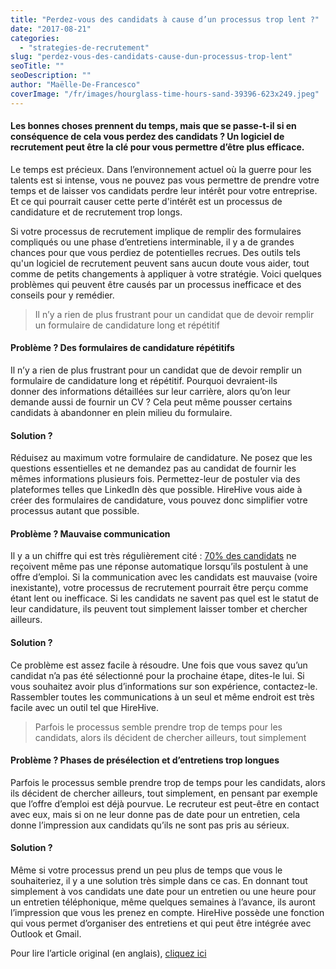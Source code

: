 ```yaml
---
title: "Perdez-vous des candidats à cause d’un processus trop lent ?"
date: "2017-08-21"
categories:
  - "strategies-de-recrutement"
slug: "perdez-vous-des-candidats-cause-dun-processus-trop-lent"
seoTitle: ""
seoDescription: ""
author: "Maëlle-De-Francesco"
coverImage: "/fr/images/hourglass-time-hours-sand-39396-623x249.jpeg"
---
```


#### Les bonnes choses prennent du temps, mais que se passe-t-il si en conséquence de cela vous perdez des candidats ? Un logiciel de recrutement peut être la clé pour vous permettre d’être plus efficace.

Le temps est précieux. Dans l’environnement actuel où la guerre pour les talents est si intense, vous ne pouvez pas vous permettre de prendre votre temps et de laisser vos candidats perdre leur intérêt pour votre entreprise. Et ce qui pourrait causer cette perte d'intérêt est un processus de candidature et de recrutement trop longs.

Si votre processus de recrutement implique de remplir des formulaires compliqués ou une phase d’entretiens interminable, il y a de grandes chances pour que vous perdiez de potentielles recrues. Des outils tels qu'un logiciel de recrutement peuvent sans aucun doute vous aider, tout comme de petits changements à appliquer à votre stratégie. Voici quelques problèmes qui peuvent être causés par un processus inefficace et des conseils pour y remédier.

> Il n’y a rien de plus frustrant pour un candidat que de devoir remplir un formulaire de candidature long et répétitif

#### **Problème ? Des formulaires de candidature répétitifs**

Il n’y a rien de plus frustrant pour un candidat que de devoir remplir un formulaire de candidature long et répétitif. Pourquoi devraient-ils donner des informations détaillées sur leur carrière, alors qu’on leur demande aussi de fournir un CV ? Cela peut même pousser certains candidats à abandonner en plein milieu du formulaire.

#### **Solution ?**

Réduisez au maximum votre formulaire de candidature. Ne posez que les questions essentielles et ne demandez pas au candidat de fournir les mêmes informations plusieurs fois. Permettez-leur de postuler via des plateformes telles que LinkedIn dès que possible. HireHive vous aide à créer des formulaires de candidature, vous pouvez donc simplifier votre processus autant que possible.

#### **Problème ? Mauvaise communication**

Il y a un chiffre qui est très régulièrement cité : [70% des candidats](https://www.forbes.com/sites/meghanbiro/2013/12/08/5-tips-for-a-winning-candidate-experience/#698f2db64b50) ne reçoivent même pas une réponse automatique lorsqu’ils postulent à une offre d’emploi. Si la communication avec les candidats est mauvaise (voire inexistante), votre processus de recrutement pourrait être perçu comme étant lent ou inefficace. Si les candidats ne savent pas quel est le statut de leur candidature, ils peuvent tout simplement laisser tomber et chercher ailleurs.

#### **Solution ?**

Ce problème est assez facile à résoudre. Une fois que vous savez qu’un candidat n’a pas été sélectionné pour la prochaine étape, dites-le lui. Si vous souhaitez avoir plus d’informations sur son expérience, contactez-le. Rassembler toutes les communications à un seul et même endroit est très facile avec un outil tel que HireHive.

> Parfois le processus semble prendre trop de temps pour les candidats, alors ils décident de chercher ailleurs, tout simplement

#### **Problème ? Phases de présélection et d’entretiens trop longues**

Parfois le processus semble prendre trop de temps pour les candidats, alors ils décident de chercher ailleurs, tout simplement, en pensant par exemple que l’offre d’emploi est déjà pourvue. Le recruteur est peut-être en contact avec eux, mais si on ne leur donne pas de date pour un entretien, cela donne l’impression aux candidats qu’ils ne sont pas pris au sérieux.

#### **Solution ?**

Même si votre processus prend un peu plus de temps que vous le souhaiteriez, il y a une solution très simple dans ce cas. En donnant tout simplement à vos candidats une date pour un entretien ou une heure pour un entretien téléphonique, même quelques semaines à l’avance, ils auront l’impression que vous les prenez en compte. HireHive possède une fonction qui vous permet d’organiser des entretiens et qui peut être intégrée avec Outlook et Gmail.

Pour lire l’article original (en anglais), [cliquez ici](https://hirehive.com/blog/are-you-losing-candidates-due-to-a-slow-recruiting-process/)
